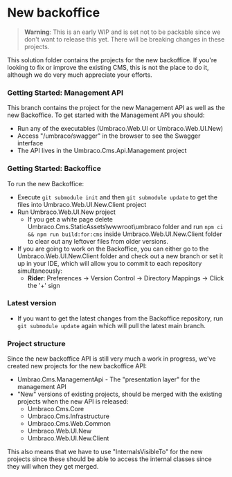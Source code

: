 # New backoffice

> **Warning**:
> This is an early WIP and is set not to be packable since we don't want to release this yet. There will be breaking changes in these projects.

This solution folder contains the projects for the new backoffice. If you're looking to fix or improve the existing CMS, this is not the place to do it, although we do very much appreciate your efforts.

### Getting Started: Management API

This branch contains the project for the new Management API as well as the new Backoffice. To get started with the Management API you should:
* Run any of the executables (Umbraco.Web.UI or Umbraco.Web.UI.New)
* Access "/umbraco/swagger" in the browser to see the Swagger interface
* The API lives in the Umbraco.Cms.Api.Management project

### Getting Started: Backoffice
To run the new Backoffice:
* Execute `git submodule init` and then `git submodule update` to get the files into Umbraco.Web.UI.New.Client project
* Run Umbraco.Web.UI.New project
    * If you get a white page delete Umbraco.Cms.StaticAssets\wwwroot\umbraco folder and run `npm ci && npm run build:for:cms` inside Umbraco.Web.UI.New.Client folder to clear out any leftover files from older versions. 
* If you are going to work on the Backoffice, you can either go to the Umbraco.Web.UI.New.Client folder and check out a new branch or set it up in your IDE, which will allow you to commit to each repository simultaneously:
  * **Rider**: Preferences -> Version Control -> Directory Mappings -> Click the '+' sign

### Latest version
* If you want to get the latest changes from the Backoffice repository, run `git submodule update` again which will pull the latest main branch.

### Project structure

Since the new backoffice API is still very much a work in progress, we've created new projects for the new backoffice API:

* Umbrao.Cms.ManagementApi - The "presentation layer" for the management API
* "New" versions of existing projects, should be merged with the existing projects when the new API is released:
    * Umbraco.Cms.Core
    * Umbraco.Cms.Infrastructure
    * Umbraco.Cms.Web.Common
    * Umbraco.Web.UI.New
    * Umbraco.Web.UI.New.Client

This also means that we have to use "InternalsVisibleTo" for the new projects since these should be able to access the internal classes since they will when they get merged.
